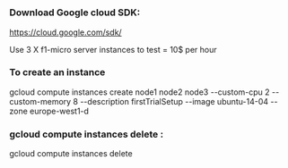 
# 


### Download Google cloud SDK: 



https://cloud.google.com/sdk/

Use 3 X f1-micro server instances to test = 10$ per hour



### To create an instance

gcloud compute instances create node1 node2 node3 --custom-cpu 2 --custom-memory 8 --description firstTrialSetup --image ubuntu-14-04 --zone europe-west1-d 






### gcloud compute instances delete : 

gcloud compute instances delete


